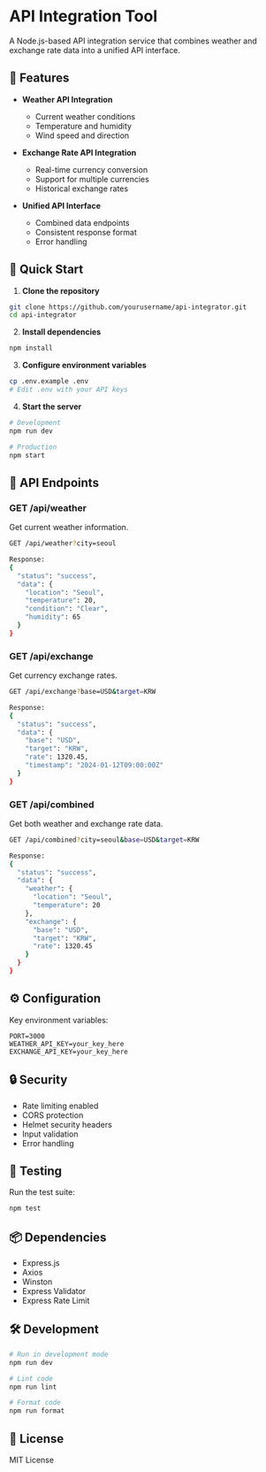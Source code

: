 # API Integration Tool

A Node.js-based API integration service that combines weather and exchange rate data into a unified API interface.

## 🌟 Features

- **Weather API Integration**
  - Current weather conditions
  - Temperature and humidity
  - Wind speed and direction

- **Exchange Rate API Integration**
  - Real-time currency conversion
  - Support for multiple currencies
  - Historical exchange rates

- **Unified API Interface**
  - Combined data endpoints
  - Consistent response format
  - Error handling

## 🚀 Quick Start

1. **Clone the repository**
```bash
git clone https://github.com/yourusername/api-integrator.git
cd api-integrator
```

2. **Install dependencies**
```bash
npm install
```

3. **Configure environment variables**
```bash
cp .env.example .env
# Edit .env with your API keys
```

4. **Start the server**
```bash
# Development
npm run dev

# Production
npm start
```

## 📡 API Endpoints

### GET /api/weather
Get current weather information.

```bash
GET /api/weather?city=seoul

Response:
{
  "status": "success",
  "data": {
    "location": "Seoul",
    "temperature": 20,
    "condition": "Clear",
    "humidity": 65
  }
}
```

### GET /api/exchange
Get currency exchange rates.

```bash
GET /api/exchange?base=USD&target=KRW

Response:
{
  "status": "success",
  "data": {
    "base": "USD",
    "target": "KRW",
    "rate": 1320.45,
    "timestamp": "2024-01-12T09:00:00Z"
  }
}
```

### GET /api/combined
Get both weather and exchange rate data.

```bash
GET /api/combined?city=seoul&base=USD&target=KRW

Response:
{
  "status": "success",
  "data": {
    "weather": {
      "location": "Seoul",
      "temperature": 20
    },
    "exchange": {
      "base": "USD",
      "target": "KRW",
      "rate": 1320.45
    }
  }
}
```

## ⚙️ Configuration

Key environment variables:

```env
PORT=3000
WEATHER_API_KEY=your_key_here
EXCHANGE_API_KEY=your_key_here
```

## 🔒 Security

- Rate limiting enabled
- CORS protection
- Helmet security headers
- Input validation
- Error handling

## 🧪 Testing

Run the test suite:

```bash
npm test
```

## 📦 Dependencies

- Express.js
- Axios
- Winston
- Express Validator
- Express Rate Limit

## 🛠️ Development

```bash
# Run in development mode
npm run dev

# Lint code
npm run lint

# Format code
npm run format
```

## 📝 License

MIT License 